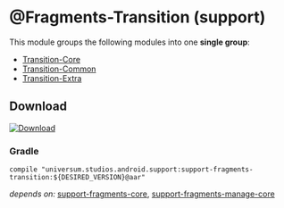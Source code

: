 @Fragments-Transition (support)
===============

This module groups the following modules into one **single group**:

- [Transition-Core](https://github.com/universum-studios/android_fragments/tree/master/library-transition-core)
- [Transition-Common](https://github.com/universum-studios/android_fragments/tree/master/library-transition-common)
- [Transition-Extra](https://github.com/universum-studios/android_fragments/tree/master/library-transition-extra)

## Download ##
[![Download](https://api.bintray.com/packages/universum-studios/android/universum.studios.android.support%3Asupport-fragments/images/download.svg)](https://bintray.com/universum-studios/android/universum.studios.android.support%3Asupport-fragments/_latestVersion)

### Gradle ###

    compile "universum.studios.android.support:support-fragments-transition:${DESIRED_VERSION}@aar"

_depends on:_
[support-fragments-core](https://github.com/universum-studios/android_fragments/tree/support-master/library-core),
[support-fragments-manage-core](https://github.com/universum-studios/android_fragments/tree/support-master/library-manage-core)